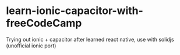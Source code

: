 # learn-ionic-capacitor-with-freeCodeCamp
Trying out ionic + capacitor after learned react native, use with solidjs (unofficial ionic port)

